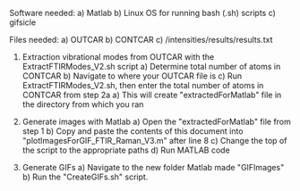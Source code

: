 Software needed:
    a) Matlab
    b) Linux OS for running bash (.sh) scripts
    c) gifsicle

Files needed:
    a) OUTCAR
    b) CONTCAR
    c) /intensities/results/results.txt

1) Extraction vibrational modes from OUTCAR with the ExtractFTIRModes_V2.sh script 
    a) Determine total number of atoms in CONTCAR
    b) Navigate to where your OUTCAR file is
    c) Run ExtractFTIRModes_V2.sh, then enter the total number of atoms in CONTCAR from step 2a
    a) This will create "extractedForMatlab" file in the directory from which you ran 

2) Generate images with Matlab
    a) Open the "extractedForMatlab" file from step 1
    b) Copy and paste the contents of this document into "plotImagesForGIF_FTIR_Raman_V3.m" after line 8
    c) Change the top of the script to the appropriate paths
    d) Run MATLAB code

3) Generate GIFs
    a) Navigate to the new folder Matlab made "GIFImages"
    b) Run the "CreateGIFs.sh" script.
